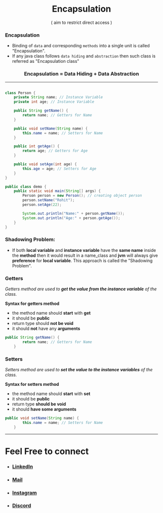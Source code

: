 <h1 align="center" > Encapsulation </h1>
<p align="center" > ( aim to restrict direct access ) </p>

### Encapsulation
+ Binding of `data` and corresponding `methods` into a single unit is called "Encapsulation".
+ If any java class follows `data hiding` and `abstraction` then such class is referred as "Encapsulation class"

<h3 align="center" > Encapsulation = Data Hiding + Data Abstraction </h3> 

---
```java

class Person {
    private String name; // Instance Variable
    private int age; // Instance Variable

    public String getName() {
        return name; // Getters for Name
    }

    public void setName(String name) {
        this.name = name; // Setters for Name
    }

    public int getAge() {
        return age; // Getters for Age
    }

    public void setAge(int age) {
        this.age = age; // Setters for Age
    }
}

public class demo {
    public static void main(String[] args) {
        Person person = new Person(); // creating object person
        person.setName("Rohit");
        person.setAge(22);

        System.out.println("Name:" + person.getName());
        System.out.println("Age:" + person.getAge());
    }
}

```

### Shadowing Problem:
+ If both __local variable__ and __instance variable__ have the __same name__ inside the __method__ then it would result in a name_class and __jvm__ will always give __preference__ for __local variable__. This approach is called the "Shadowing Problem".

### Getters
*Getters method are used to __get the value from the instance variable__ of the class.*

__Syntax for getters method__
+ the method name should __start__ with __get__
+ it should be __public__
+ return type should __not be void__
+ it should __not__ have any __arguments__

```java
public String getName() {
        return name; // Getters for Name
    }
```

### Setters
*Setters method are used to __set the value to the instance variables__ of the class.*

__Syntax for setters method__
+ the method name should __start__ with __set__
+ it should be __public__
+ return type __should be void__
+ it should __have some arguments__

```java
public void setName(String name) {
        this.name = name; // Setters for Name
    }
```
***

# Feel Free to connect
+ ### [LinkedIn](https://www.linkedin.com/in/saurabhbahadur) 
+ ### [Mail](mailto:singhsaurabhbahadur@gmail.com)
+ ### [Instagram](https://www.instagram.com/saurabhbahadur_)
+ ### [Discord](https://discord.gg/aQR27Bg7de)


